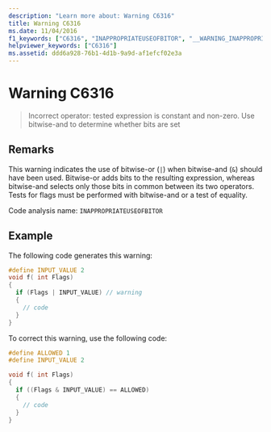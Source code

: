 ```yaml
---
description: "Learn more about: Warning C6316"
title: Warning C6316
ms.date: 11/04/2016
f1_keywords: ["C6316", "INAPPROPRIATEUSEOFBITOR", "__WARNING_INAPPROPRIATEUSEOFBITOR"]
helpviewer_keywords: ["C6316"]
ms.assetid: ddd6a928-76b1-4d1b-9a9d-af1efcf02e3a
---
```

# Warning C6316

> Incorrect operator: tested expression is constant and non-zero. Use bitwise-and to determine whether bits are set

## Remarks

This warning indicates the use of bitwise-or (`|`) when bitwise-and (`&`) should have been used. Bitwise-or adds bits to the resulting expression, whereas bitwise-and selects only those bits in common between its two operators. Tests for flags must be performed with bitwise-and or a test of equality.

Code analysis name: `INAPPROPRIATEUSEOFBITOR`

## Example

The following code generates this warning:

```cpp
#define INPUT_VALUE 2
void f( int Flags)
{
  if (Flags | INPUT_VALUE) // warning
  {
    // code
  }
}
```

To correct this warning, use the following code:

```cpp
#define ALLOWED 1
#define INPUT_VALUE 2

void f( int Flags)
{
  if ((Flags & INPUT_VALUE) == ALLOWED)
  {
    // code
  }
}
```

